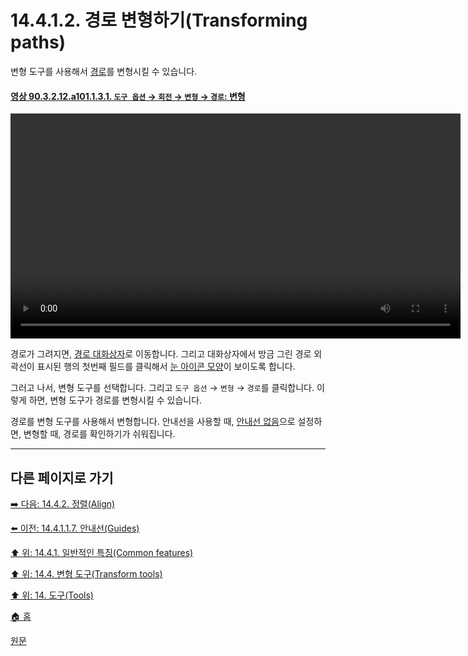 # 14.4.1.2. 경로 변형하기(Transforming paths)
변형 도구를 사용해서 [경로](./14-05-02-00-paths.md)를 변형시킬 수 있습니다.

<a id="90-03-02-12-a101-01-03-01"></a>

#### [영상 90.3.2.12.a101.1.3.1. `도구 옵션` → `회전` → `변형` → `경로`: 변형](./90-03-02-12-rotate.md#90-03-02-12-a101-01-03-01)
<video controls="controls" width="720" src="https://github.com/wonder13662/gimp/assets/15767104/d40181d5-217b-4c74-a848-7c9ac62b1de2"></video>

경로가 그려지면, [경로 대화상자](./15-02-03-paths-dialog.md)로 이동합니다. 그리고 대화상자에서 방금 그린 경로 외곽선이 표시된 행의 첫번째 필드를 클릭해서 [눈 아이콘 모양](./04-02-04-the-active-drawable-is-not-visible.md)이 보이도록 합니다.

그러고 나서, 변형 도구를 선택합니다. 그리고 `도구 옵션` → `변형` → `경로`를 클릭합니다. 이렇게 하면, 변형 도구가 경로를 변형시킬 수 있습니다.

경로를 변형 도구를 사용해서 변형합니다. 안내선을 사용할 때, [안내선 없음](./14-04-01-01-07-guides.md#14-04-01-01-07-s1)으로 설정하면, 변형할 때, 경로를 확인하기가 쉬워집니다.

***

## 다른 페이지로 가기

[➡️ 다음: 14.4.2. 정렬(Align)](./14-04-02-00-align.md)

[⬅️ 이전: 14.4.1.1.7. 안내선(Guides)](./14-04-01-01-07-guides.md)

[⬆️ 위: 14.4.1. 일반적인 특징(Common features)](./14-04-01-00-common-features.md)

[⬆️ 위: 14.4. 변형 도구(Transform tools)](./14-04-00-transform-tools.md)

[⬆️ 위: 14. 도구(Tools)](./14-00-tools.md)

[🏠 홈](./00-home.md)

[원문](https://docs.gimp.org/2.10/ko/gimp-tools-transform.html#transform-path)